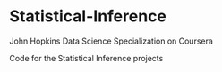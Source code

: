 # Statistical-Inference
John Hopkins Data Science Specialization on Coursera

Code for the Statistical Inference projects
